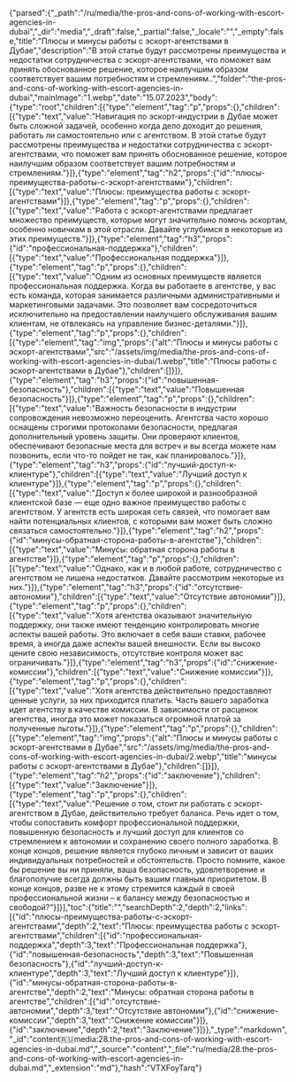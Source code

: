 {"parsed":{"_path":"/ru/media/the-pros-and-cons-of-working-with-escort-agencies-in-dubai","_dir":"media","_draft":false,"_partial":false,"_locale":"","_empty":false,"title":"Плюсы и минусы работы с эскорт-агентствами в Дубае","description":"В этой статье будут рассмотрены преимущества и недостатки сотрудничества с эскорт-агентствами, что поможет вам принять обоснованное решение, которое наилучшим образом соответствует вашим потребностям и стремлениям..","folder":"the-pros-and-cons-of-working-with-escort-agencies-in-dubai","mainImage":"1.webp","date":"15.07.2023","body":{"type":"root","children":[{"type":"element","tag":"p","props":{},"children":[{"type":"text","value":"Навигация по эскорт-индустрии в Дубае может быть сложной задачей, особенно когда дело доходит до решения, работать ли самостоятельно или с агентством. В этой статье будут рассмотрены преимущества и недостатки сотрудничества с эскорт-агентствами, что поможет вам принять обоснованное решение, которое наилучшим образом соответствует вашим потребностям и стремлениям."}]},{"type":"element","tag":"h2","props":{"id":"плюсы-преимущества-работы-с-эскорт-агентствами"},"children":[{"type":"text","value":"Плюсы: преимущества работы с эскорт-агентствами"}]},{"type":"element","tag":"p","props":{},"children":[{"type":"text","value":"Работа с эскорт-агентствами предлагает множество преимуществ, которые могут значительно помочь эскортам, особенно новичкам в этой отрасли. Давайте углубимся в некоторые из этих преимуществ."}]},{"type":"element","tag":"h3","props":{"id":"профессиональная-поддержка"},"children":[{"type":"text","value":"Профессиональная поддержка"}]},{"type":"element","tag":"p","props":{},"children":[{"type":"text","value":"Одним из основных преимуществ является профессиональная поддержка. Когда вы работаете в агентстве, у вас есть команда, которая занимается различными административными и маркетинговыми задачами. Это позволяет вам сосредоточиться исключительно на предоставлении наилучшего обслуживания вашим клиентам, не отвлекаясь на управление бизнес-деталями."}]},{"type":"element","tag":"p","props":{},"children":[{"type":"element","tag":"img","props":{"alt":"Плюсы и минусы работы с эскорт-агентствами","src":"/assets/img/media/the-pros-and-cons-of-working-with-escort-agencies-in-dubai/1.webp","title":"Плюсы работы с эскорт-агентствами в Дубае"},"children":[]}]},{"type":"element","tag":"h3","props":{"id":"повышенная-безопасность"},"children":[{"type":"text","value":"Повышенная безопасность"}]},{"type":"element","tag":"p","props":{},"children":[{"type":"text","value":"Важность безопасности в индустрии сопровождения невозможно переоценить. Агентства часто хорошо оснащены строгими протоколами безопасности, предлагая дополнительный уровень защиты. Они проверяют клиентов, обеспечивают безопасные места для встреч и вы всегда можете нам позвонить, если что-то пойдет не так, как планировалось."}]},{"type":"element","tag":"h3","props":{"id":"лучший-доступ-к-клиентуре"},"children":[{"type":"text","value":"Лучший доступ к клиентуре"}]},{"type":"element","tag":"p","props":{},"children":[{"type":"text","value":"Доступ к более широкой и разнообразной клиентской базе — еще одно важное преимущество работы с агентством. У агентств есть широкая сеть связей, что помогает вам найти потенциальных клиентов, с которыми вам может быть сложно связаться самостоятельно."}]},{"type":"element","tag":"h2","props":{"id":"минусы-обратная-сторона-работы-в-агентстве"},"children":[{"type":"text","value":"Минусы: обратная сторона работы в агентстве"}]},{"type":"element","tag":"p","props":{},"children":[{"type":"text","value":"Однако, как и в любой работе, сотрудничество с агентством не лишена недостатков. Давайте рассмотрим некоторые из них."}]},{"type":"element","tag":"h3","props":{"id":"отсутствие-автономии"},"children":[{"type":"text","value":"Отсутствие автономии"}]},{"type":"element","tag":"p","props":{},"children":[{"type":"text","value":"Хотя агентства оказывают значительную поддержку, они также имеют тенденцию контролировать многие аспекты вашей работы. Это включает в себя ваши ставки, рабочее время, а иногда даже аспекты вашей внешности. Если вы высоко цените свою независимость, отсутствие контроля может вас ограничивать."}]},{"type":"element","tag":"h3","props":{"id":"снижение-комиссии"},"children":[{"type":"text","value":"Снижение комиссии"}]},{"type":"element","tag":"p","props":{},"children":[{"type":"text","value":"Хотя агентства действительно предоставляют ценные услуги, за них приходится платить. Часть вашего заработка идет агентству в качестве комиссии. В зависимости от расценок агентства, иногда это может показаться огромной платой за полученные льготы."}]},{"type":"element","tag":"p","props":{},"children":[{"type":"element","tag":"img","props":{"alt":"Плюсы и минусы работы с эскорт-агентствами в Дубае","src":"/assets/img/media/the-pros-and-cons-of-working-with-escort-agencies-in-dubai/2.webp","title":"минусы работы с эскорт-агентствами в Дубае"},"children":[]}]},{"type":"element","tag":"h2","props":{"id":"заключение"},"children":[{"type":"text","value":"Заключение"}]},{"type":"element","tag":"p","props":{},"children":[{"type":"text","value":"Решение о том, стоит ли работать с эскорт-агентством в Дубае, действительно требует баланса. Речь идет о том, чтобы сопоставить комфорт профессиональной поддержки, повышенную безопасность и лучший доступ для клиентов со стремлением к автономии и сохранению своего полного заработка. В конце концов, решение является глубоко личным и зависит от ваших индивидуальных потребностей и обстоятельств. Просто помните, какое бы решение вы ни приняли, ваша безопасность, удовлетворение и благополучие всегда должны быть вашим главным приоритетом. В конце концов, разве не к этому стремится каждый в своей профессиональной жизни – к балансу между безопасностью и свободой?"}]}],"toc":{"title":"","searchDepth":2,"depth":2,"links":[{"id":"плюсы-преимущества-работы-с-эскорт-агентствами","depth":2,"text":"Плюсы: преимущества работы с эскорт-агентствами","children":[{"id":"профессиональная-поддержка","depth":3,"text":"Профессиональная поддержка"},{"id":"повышенная-безопасность","depth":3,"text":"Повышенная безопасность"},{"id":"лучший-доступ-к-клиентуре","depth":3,"text":"Лучший доступ к клиентуре"}]},{"id":"минусы-обратная-сторона-работы-в-агентстве","depth":2,"text":"Минусы: обратная сторона работы в агентстве","children":[{"id":"отсутствие-автономии","depth":3,"text":"Отсутствие автономии"},{"id":"снижение-комиссии","depth":3,"text":"Снижение комиссии"}]},{"id":"заключение","depth":2,"text":"Заключение"}]}},"_type":"markdown","_id":"content:ru:media:28.the-pros-and-cons-of-working-with-escort-agencies-in-dubai.md","_source":"content","_file":"ru/media/28.the-pros-and-cons-of-working-with-escort-agencies-in-dubai.md","_extension":"md"},"hash":"VTXFoyTarq"}